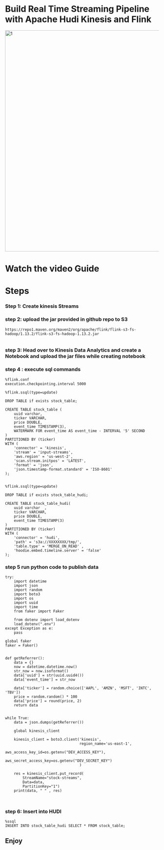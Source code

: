 # Build Real Time Streaming Pipeline with Apache Hudi Kinesis and Flink 


<img width="725" alt="1" src="https://user-images.githubusercontent.com/39345855/212204944-af76dbb6-b9d8-4d23-885a-86965c8c4777.PNG">

# Watch the video Guide 

# Steps 
### Step 1: Create kinesis Streams 
### step 2: upload the jar provided in github repo to S3
```
https://repo1.maven.org/maven2/org/apache/flink/flink-s3-fs-hadoop/1.13.2/flink-s3-fs-hadoop-1.13.2.jar


```

### step 3: Head over to Kinesis Data Analytics and create a Notebook and upload the jar files while creating notebook 

### step 4 : execute sql commands 

```
%flink.conf
execution.checkpointing.interval 5000

```

```
%flink.ssql(type=update)

DROP TABLE if exists stock_table;

CREATE TABLE stock_table (
    uuid varchar,
    ticker VARCHAR,
    price DOUBLE,
    event_time TIMESTAMP(3),
    WATERMARK FOR event_time AS event_time - INTERVAL '5' SECOND
)
PARTITIONED BY (ticker)
WITH (
    'connector' = 'kinesis',
    'stream' = 'input-streams',
    'aws.region' = 'us-west-2',
    'scan.stream.initpos' = 'LATEST',
    'format' = 'json',
    'json.timestamp-format.standard' = 'ISO-8601'
);
```

```

%flink.ssql(type=update)

DROP TABLE if exists stock_table_hudi;

CREATE TABLE stock_table_hudi(
    uuid varchar  ,
    ticker VARCHAR,
    price DOUBLE,
    event_time TIMESTAMP(3)
)
PARTITIONED BY (ticker)
WITH (
    'connector' = 'hudi',
    'path' = 's3a://XXXXXXXX/tmp/',
    'table.type' = 'MERGE_ON_READ' ,
    'hoodie.embed.timeline.server' = 'false'
);

```
### step 5 run python code to publish data 
```
try:
    import datetime
    import json
    import random
    import boto3
    import os
    import uuid
    import time
    from faker import Faker

    from dotenv import load_dotenv
    load_dotenv(".env")
except Exception as e:
    pass

global faker
faker = Faker()


def getReferrer():
    data = {}
    now = datetime.datetime.now()
    str_now = now.isoformat()
    data['uuid'] = str(uuid.uuid4())
    data['event_time'] = str_now

    data['ticker'] = random.choice(['AAPL', 'AMZN', 'MSFT', 'INTC', 'TBV'])
    price = random.random() * 100
    data['price'] = round(price, 2)
    return data


while True:
    data = json.dumps(getReferrer())

    global kinesis_client

    kinesis_client = boto3.client('kinesis',
                                  region_name='us-east-1',
                                  aws_access_key_id=os.getenv("DEV_ACCESS_KEY"),
                                  aws_secret_access_key=os.getenv("DEV_SECRET_KEY")
                                  )

    res = kinesis_client.put_record(
        StreamName="stock-streams",
        Data=data,
        PartitionKey="1")
    print(data, " " , res)



```

### step 6: Insert into HUDI 
```
%ssql
INSERT INTO stock_table_hudi SELECT * FROM stock_table;

```


## Enjoy 
